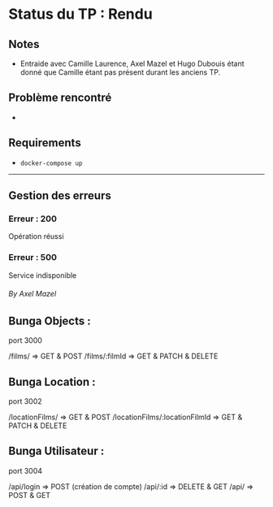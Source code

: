 # Status du TP : Rendu

## Notes
- Entraide avec Camille Laurence, Axel Mazel et Hugo Dubouis étant donné que Camille étant pas présent durant les anciens TP.

## Problème rencontré
- 

## Requirements
- `docker-compose up`

-----------------
## Gestion des erreurs

### Erreur : 200
Opération réussi

### Erreur : 500
Service indisponible

###### By Axel Mazel


## Bunga Objects :

port 3000

/films/
=> GET & POST
/films/:filmId
=> GET & PATCH & DELETE

## Bunga Location : 

port 3002

/locationFilms/
=> GET & POST
/locationFilms/:locationFilmId
=> GET & PATCH & DELETE

## Bunga Utilisateur :

port 3004

/api/login
=> POST (création de compte)
/api/:id
=> DELETE & GET
/api/
=> POST & GET